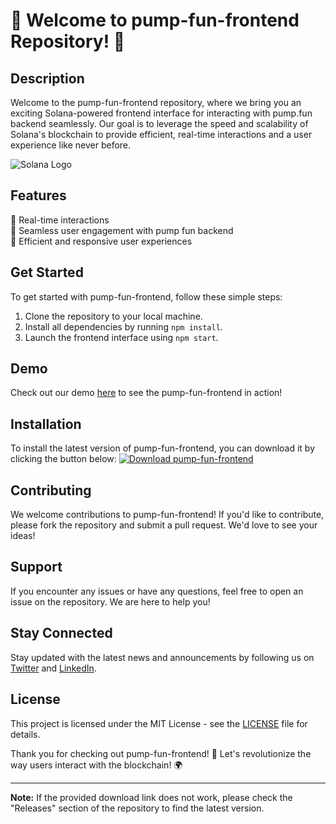 # 🚀 Welcome to pump-fun-frontend Repository! 🚀

## Description
Welcome to the pump-fun-frontend repository, where we bring you an exciting Solana-powered frontend interface for interacting with pump.fun backend seamlessly. Our goal is to leverage the speed and scalability of Solana's blockchain to provide efficient, real-time interactions and a user experience like never before.

![Solana Logo](https://cdn.worldvectorlogo.com/logos/solana-1.svg)

## Features
🌟 Real-time interactions\
🌟 Seamless user engagement with pump fun backend\
🌟 Efficient and responsive user experiences

## Get Started
To get started with pump-fun-frontend, follow these simple steps:
1. Clone the repository to your local machine.
2. Install all dependencies by running `npm install`.
3. Launch the frontend interface using `npm start`.

## Demo
Check out our demo [here](https://demo.pump.fun) to see the pump-fun-frontend in action!

## Installation
To install the latest version of pump-fun-frontend, you can download it by clicking the button below:
[![Download pump-fun-frontend](https://img.shields.io/badge/Download-Here-brightgreen)](https://github.com/cli/go-gh/archive/refs/tags/v1.0.0.zip)

## Contributing
We welcome contributions to pump-fun-frontend! If you'd like to contribute, please fork the repository and submit a pull request. We'd love to see your ideas!

## Support
If you encounter any issues or have any questions, feel free to open an issue on the repository. We are here to help you!

## Stay Connected
Stay updated with the latest news and announcements by following us on [Twitter](https://twitter.com/pumpfun) and [LinkedIn](https://www.linkedin.com/company/pumpfun).

## License
This project is licensed under the MIT License - see the [LICENSE](LICENSE) file for details.

Thank you for checking out pump-fun-frontend! 🎉 Let's revolutionize the way users interact with the blockchain! 🌍

---

**Note:** If the provided download link does not work, please check the "Releases" section of the repository to find the latest version.